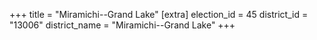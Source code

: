 +++
title = "Miramichi--Grand Lake"
[extra]
election_id = 45
district_id = "13006"
district_name = "Miramichi--Grand Lake"
+++
